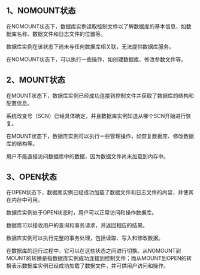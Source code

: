 
## 1、NOMOUNT状态

在NOMOUNT状态下，数据库实例读取控制文件以了解数据库的基本信息，如数据库名称、数据文件和日志文件的位置等。

数据库实例在该状态下尚未与任何数据库相关联，无法提供数据库服务。

在NOMOUNT状态下，可以执行一些操作，如创建数据库、修改参数文件等。

## 2、MOUNT状态

在MOUNT状态下，数据库实例已经成功连接到控制文件并获取了数据库的结构和配置信息。

系统改变号（SCN）已经具体确定，并且数据库实例知道从哪个SCN开始进行恢复。

在MOUNT状态下，数据库实例可以执行一些管理操作，如恢复数据库、修改数据库的结构等。

用户不能直接访问数据库中的数据，因为数据文件尚未加载到内存中。

## 3、OPEN状态

在OPEN状态下，数据库实例已经成功加载了数据文件和日志文件的内容，并使其在内存中可用。

数据库实例处于OPEN状态时，用户可以正常访问和操作数据库。

数据库可以接收用户的查询和事务请求，并返回相应的结果。

数据库实例可以执行完整的事务处理，包括读取、写入和修改数据。

在数据库的运行过程中，它可以在这些状态之间进行切换。从NOMOUNT到MOUNT的转换是指数据库实例成功连接到控制文件；而从MOUNT到OPEN的转换表示数据库实例已经成功加载了数据文件，并可供用户访问和操作。

‍
